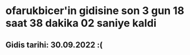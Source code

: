 # ofarukbicer'in gidisine son 3 gun 18 saat 38 dakika 02 saniye kaldi

## Gidis tarihi: 30.09.2022 :(